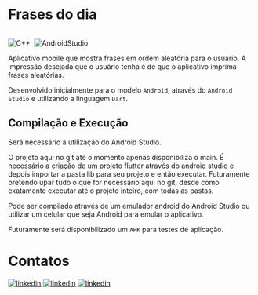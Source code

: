 # Frases do dia

<p>
<div style="display: inline-block;">

![C++](https://img.shields.io/badge/-Dart-05122A?style=flat&logo=Dart)&nbsp;
![AndroidStudio](https://img.shields.io/badge/-AndroidStudio-05122A?style=flat&logo=AndroidStudio)&nbsp;

</p>

<p align="justify">

Aplicativo mobile que mostra frases em ordem aleatória para o usuário. A impressão desejada que o usuário tenha é de que o aplicativo imprima frases aleatórias.

Desenvolvido inicialmente para o modelo `Android`, através do `Android Studio` e utilizando a linguagem `Dart`.

</p>


## Compilação e Execução

Será necessário a utilização do Android Studio.

O projeto aqui no git até o momento apenas disponibiliza o main. É necessário a criação de um projeto flutter através do android studio e depois importar a pasta lib para seu projeto e então executar. Futuramente pretendo upar tudo o que for necessário aqui no git, desde como exatamente executar até o projeto inteiro, com todas as pastas.

Pode ser compilado através de um emulador android do Android Studio ou utilizar um celular que seja Android para emular o aplicativo.

Futuramente será disponibilizado um `APK` para testes de aplicação.



# Contatos

<div style="display: inline-block;">

<a href="https://t.me/phpdias" target="_blank">
  <img align="center" src="https://img.shields.io/badge/-phpdias-05122A?style=flat&logo=telegram" alt="linkedin"/>
</a>
  
<a href="https://linkedin.com/in/phpd" target="_blank">
  <img align="center" src="https://img.shields.io/badge/-phpd-05122A?style=flat&logo=linkedin" alt="linkedin"/>
</a>

<a style="color:black" href="mailto:phpdias@outlook.com?subject=[GitHub]%20Source%20Dynamic%20Lists">
 <img align="center" src="https://img.shields.io/badge/-phpdias@outlook.com-05122A?style=flat&logo=email" alt="linkedin"/>
</a>

</div>




